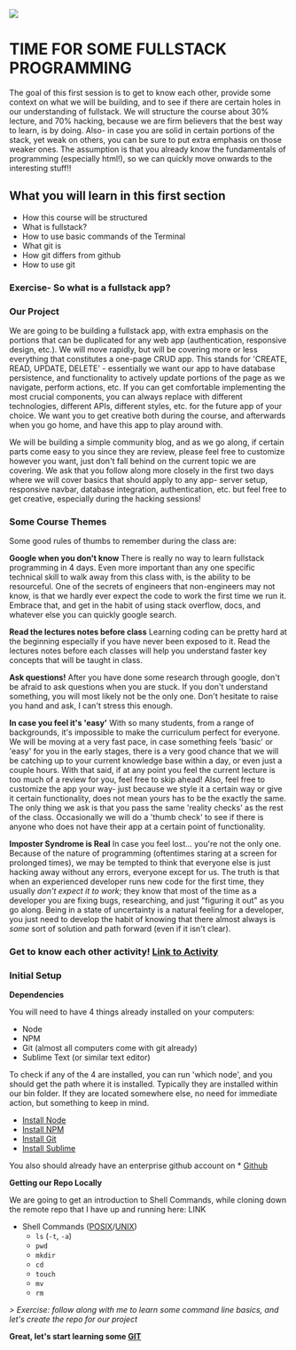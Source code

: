 <img src="https://www.research.ibm.com/university/cas/benelux/images/eye-bee-m.gif" >

# TIME FOR SOME FULLSTACK PROGRAMMING

The goal of this first session is to get to know each other, provide some context on what we will be building, and to see if there are certain holes in our understanding of fullstack. We will structure the course about 30% lecture, and 70% hacking, because we are firm believers that the best way to learn, is by doing. Also- in case you are solid in certain portions of the stack, yet weak on others, you can be sure to put extra emphasis on those weaker ones. The assumption is that you already know the fundamentals of programming (especially html!), so we can quickly move onwards to the interesting stuff!!

## What you will learn in this first section
* How this course will be structured
* What is fullstack?
* How to use basic commands of the Terminal
* What git is
* How git differs from github
* How to use git

### Exercise- So what is a fullstack app? 


### Our Project
We are going to be building a fullstack app, with extra emphasis on the portions that can be duplicated for any web app (authentication, responsive design, etc.). We will move rapidly, but will be covering more or less everything that constitutes a one-page CRUD app. This stands for 'CREATE, READ, UPDATE, DELETE' - essentially we want our app to have database persistence, and functionality to actively update portions of the page as we navigate, perform actions, etc. If you can get comfortable implementing the most crucial components, you can always replace with different technologies, different APIs, different styles, etc. for the future app of your choice. We want you to get creative both during the course, and afterwards when you go home, and have this app to play around with.

We will be building a simple community blog, and as we go along, if certain parts come easy to you since they are review, please feel free to customize however you want, just don't fall behind on the current topic we are covering. We ask that you follow along more closely in the first two days where we will cover basics that should apply to any app- server setup, responsive navbar, database integration, authentication, etc. but feel free to get creative, especially during the hacking sessions!

### Some Course Themes
Some good rules of thumbs to remember during the class are:

**Google when you don't know**
There is really no way to learn fullstack programming in 4 days. Even more important than any one specific technical skill to walk away from this class with, is the ability to be resourceful. One of the secrets of engineers that non-engineers may not know, is that we hardly ever expect the code to work the first time we run it. Embrace that, and get in the habit of using stack overflow, docs, and whatever else you can quickly google search.

**Read the lectures notes before class**
Learning coding can be pretty hard at the beginning especially if you have never been exposed to it. Read the lectures notes before each classes will help you understand faster key concepts that will be taught in class.

**Ask questions!**
After you have done some research through google, don't be afraid to ask questions when you are stuck. If you don't understand something, you will most likely not be the only one. Don't hesitate to raise you hand and ask, I can't stress this enough.

**In case you feel it's 'easy'**
With so many students, from a range of backgrounds, it's impossible to make the curriculum perfect for everyone. We will be moving at a very fast pace, in case something feels 'basic' or 'easy' for you in the early stages, there is a very good chance that we will be catching up to your current knowledge base within a day, or even just a couple hours. With that said, if at any point you feel the current lecture is too much of a review for you, feel free to skip ahead! Also, feel free to customize the app your way- just because we style it a certain way or give it certain functionality, does not mean yours has to be the exactly the same. The only thing we ask is that you pass the same 'reality checks' as the rest of the class. Occasionally we will do a 'thumb check' to see if there is anyone who does not have their app at a certain point of functionality. 

**Imposter Syndrome is Real**
In case you feel lost... you're not the only one. Because of the nature of programming (oftentimes staring at a screen for prolonged times), we may be tempted to think that everyone else is just hacking away without any errors, everyone except for us. The truth is that when an experienced developer runs new code for the first time, they usually _don't expect it to work_; they know that most of the time as a developer you are fixing bugs, researching, and just "figuring it out" as you go along. Being in a state of uncertainty is a natural feeling for a developer, you just need to develop the habit of knowing that there almost always is _some_ sort of solution and path forward (even if it isn't clear). 



### Get to know each other activity! [Link to Activity](https://ibm.box.com/s/n9h9ls4eixi79co3ezo1dnw7qj2ewtzq)

### Initial Setup 
**Dependencies**

You will need to have 4 things already installed on your computers:
- Node
- NPM
- Git (almost all computers come with git already)
- Sublime Text (or similar text editor)

To check if any of the 4 are installed, you can run 'which node', and you should get the path where it is installed. Typically they are installed within our bin folder. If they are located somewhere else, no need for immediate action, but something to keep in mind. 

* [Install Node](https://nodejs.org/en/)
* [Install NPM](https://www.npmjs.com/)
* [Install Git](https://git-scm.com/book/id/v2/Getting-Started-Installing-Git)
* [Install Sublime](https://www.sublimetext.com/3)

You also should already have an enterprise github account on * [Github](https://github.ibm.com)


**Getting our Repo Locally**

We are going to get an introduction to Shell Commands, while cloning down the remote repo that I have up and running here: LINK

* Shell Commands ([POSIX](http://pubs.opengroup.org/onlinepubs/9699919799/)/[UNIX](https://upload.wikimedia.org/wikipedia/commons/c/cd/Unix_timeline.en.svg))
    * `ls` (`-t`, `-a`)
    * `pwd`
    * `mkdir`
    * `cd`
    * `touch`
    * `mv`
    * `rm`

*> Exercise: follow along with me to learn some command line basics, and let's create the repo for our project*

**Great, let's start learning some [GIT](https://github.ibm.com/Aljosha-Novakovic/tschool_fullstack/blob/master/Welcome!%20Setup%2C%20Command%20Line%20and%20Git/lecture-notes-git.md)**

